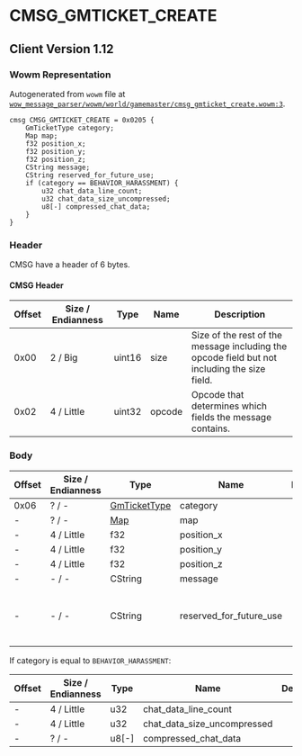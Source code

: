 # CMSG_GMTICKET_CREATE

## Client Version 1.12

### Wowm Representation

Autogenerated from `wowm` file at [`wow_message_parser/wowm/world/gamemaster/cmsg_gmticket_create.wowm:3`](https://github.com/gtker/wow_messages/tree/main/wow_message_parser/wowm/world/gamemaster/cmsg_gmticket_create.wowm#L3).
```rust,ignore
cmsg CMSG_GMTICKET_CREATE = 0x0205 {
    GmTicketType category;
    Map map;
    f32 position_x;
    f32 position_y;
    f32 position_z;
    CString message;
    CString reserved_for_future_use;
    if (category == BEHAVIOR_HARASSMENT) {
        u32 chat_data_line_count;
        u32 chat_data_size_uncompressed;
        u8[-] compressed_chat_data;
    }
}
```
### Header

CMSG have a header of 6 bytes.

#### CMSG Header

| Offset | Size / Endianness | Type   | Name   | Description |
| ------ | ----------------- | ------ | ------ | ----------- |
| 0x00   | 2 / Big           | uint16 | size   | Size of the rest of the message including the opcode field but not including the size field.|
| 0x02   | 4 / Little        | uint32 | opcode | Opcode that determines which fields the message contains.|

### Body

| Offset | Size / Endianness | Type | Name | Description | Comment |
| ------ | ----------------- | ---- | ---- | ----------- | ------- |
| 0x06 | ? / - | [GmTicketType](gmtickettype.md) | category |  |  |
| - | ? / - | [Map](map.md) | map |  |  |
| - | 4 / Little | f32 | position_x |  |  |
| - | 4 / Little | f32 | position_y |  |  |
| - | 4 / Little | f32 | position_z |  |  |
| - | - / - | CString | message |  |  |
| - | - / - | CString | reserved_for_future_use |  | cmangos/vmangos/mangoszero: Pre-TBC: 'Reserved for future use'<br/>cmangos/vmangos/mangoszero: Unused |

If category is equal to `BEHAVIOR_HARASSMENT`:

| Offset | Size / Endianness | Type | Name | Description | Comment |
| ------ | ----------------- | ---- | ---- | ----------- | ------- |
| - | 4 / Little | u32 | chat_data_line_count |  |  |
| - | 4 / Little | u32 | chat_data_size_uncompressed |  |  |
| - | ? / - | u8[-] | compressed_chat_data |  |  |

